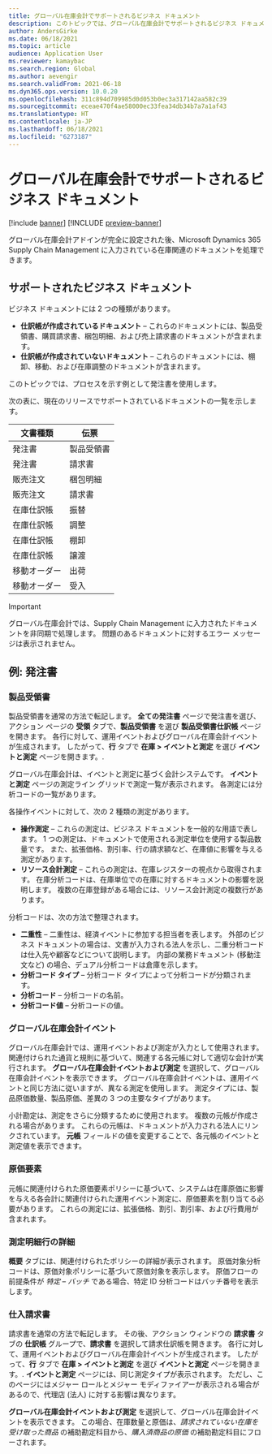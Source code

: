 ```yaml
---
title: グローバル在庫会計でサポートされるビジネス ドキュメント
description: このトピックでは、グローバル在庫会計でサポートされるビジネス ドキュメントの一覧を示します。 また、発注書ドキュメントの詳細例も提供します。
author: AndersGirke
ms.date: 06/18/2021
ms.topic: article
audience: Application User
ms.reviewer: kamaybac
ms.search.region: Global
ms.author: aevengir
ms.search.validFrom: 2021-06-18
ms.dyn365.ops.version: 10.0.20
ms.openlocfilehash: 311c894d709985d0d053b0ec3a317142aa582c39
ms.sourcegitcommit: eceae470f4ae58000ec33fea34db34b7a7a1af43
ms.translationtype: HT
ms.contentlocale: ja-JP
ms.lasthandoff: 06/18/2021
ms.locfileid: "6273187"
---
```

# <a name="business-documents-supported-by-global-inventory-accounting"></a>グローバル在庫会計でサポートされるビジネス ドキュメント

[!include [banner](../includes/banner.md)]
[!INCLUDE [preview-banner](../includes/preview-banner.md)]

グローバル在庫会計アドインが完全に設定された後、Microsoft Dynamics 365 Supply Chain Management に入力されている在庫関連のドキュメントを処理できます。

## <a name="supported-business-documents"></a>サポートされたビジネス ドキュメント

ビジネス ドキュメントには 2 つの種類があります。

- **仕訳帳が作成されているドキュメント** – これらのドキュメントには、製品受領書、購買請求書、梱包明細、および売上請求書のドキュメントが含まれます。
- **仕訳帳が作成されていないドキュメント** – これらのドキュメントには、棚卸、移動、および在庫調整のドキュメントが含まれます。

このトピックでは、プロセスを示す例として発注書を使用します。

次の表に、現在のリリースでサポートされているドキュメントの一覧を示します。

| 文書種類      | 伝票        |
|--------------------|-----------------|
| 発注書     | 製品受領書 |
| 発注書     | 請求書         |
| 販売注文        | 梱包明細    |
| 販売注文        | 請求書         |
| 在庫仕訳帳 | 振替        |
| 在庫仕訳帳 | 調整      |
| 在庫仕訳帳 | 棚卸        |
| 在庫仕訳帳 | 譲渡        |
| 移動オーダー     | 出荷        |
| 移動オーダー     | 受入         |

> [!IMPORTANT]
> グローバル在庫会計では、Supply Chain Management に入力されたドキュメントを非同期で処理します。 問題のあるドキュメントに対するエラー メッセージは表示されません。

## <a name="example-purchase-order"></a>例: 発注書

### <a name="product-receipt"></a>製品受領書

製品受領書を通常の方法で転記します。 **全ての発注書** ページで発注書を選び、アクション ページの **受領** タブで、**製品受領書** を選び **製品受領書仕訳帳** ページを開きます。 各行に対して、運用イベントおよびグローバル在庫会計イベントが生成されます。 したがって、**行** タブで **在庫 \> イベントと測定** を選び **イベントと測定** ページを開きます。.

グローバル在庫会計は、イベントと測定に基づく会計システムです。 **イベントと測定** ページの測定ライン グリッドで測定一覧が表示されます。 各測定には分析コードの一覧があります。

各操作イベントに対して、次の 2 種類の測定があります。

- **操作測定** – これらの測定は、ビジネス ドキュメントを一般的な用語で表します。 1 つの測定は、ドキュメントで使用される測定単位を使用する製品数量です。 また、拡張価格、割引率、行の請求額など、在庫値に影響を与える測定があります。
- **リソース会計測定** – これらの測定は、在庫レジスターの視点から取得されます。 在庫分析コードは、在庫単位での在庫に対するドキュメントの影響を説明します。 複数の在庫登録がある場合には、リソース会計測定の複数行があります。

分析コードは、次の方法で整理されます。

- **二重性** – 二重性は、経済イベントに参加する担当者を表します。 外部のビジネス ドキュメントの場合は、文書が入力される法人を示し、二重分析コードは仕入先や顧客などについて説明します。 内部の業務ドキュメント (移動注文など) の場合、デュアル分析コードは倉庫を示します。
- **分析コード タイプ** – 分析コード タイプによって分析コードが分類されます。
- **分析コード** – 分析コードの名前。
- **分析コード値** – 分析コードの値。

### <a name="global-inventory-accounting-event"></a>グローバル在庫会計イベント

グローバル在庫会計では、運用イベントおよび測定が入力として使用されます。 関連付けられた通貨と規則に基づいて、関連する各元帳に対して適切な会計が実行されます。 **グローバル在庫会計イベントおよび測定** を選択して、グローバル在庫会計イベントを表示できます。 グローバル在庫会計イベントは、運用イベントと同じ方法に従いますが、異なる測定を使用します。 測定タイプには、製品原価数量、製品原価、差異の 3 つの主要なタイプがあります。

小計勘定は、測定をさらに分類するために使用されます。 複数の元帳が作成される場合があります。 これらの元帳は、ドキュメントが入力される法人にリンクされています。 **元帳** フィールドの値を変更することで、各元帳のイベントと測定値を表示できます。

### <a name="cost-element"></a>原価要素

元帳に関連付けられた原価要素ポリシーに基づいて、システムは在庫原価に影響を与える各会計に関連付けられた運用イベント測定に、原価要素を割り当てる必要があります。 これらの測定には、拡張価格、割引、割引率、および行費用が含まれます。

### <a name="measurement-line-details"></a>測定明細行の詳細

**概要** タブには、関連付けられたポリシーの詳細が表示されます。 原価対象分析コードは、原価対象ポリシーに基づいて原価対象を表示します。 原価フローの前提条件が *特定 – バッチ* である場合、特定 ID 分析コードはバッチ番号を表示します。

### <a name="purchase-invoice"></a>仕入請求書

請求書を通常の方法で転記します。 その後、アクション ウィンドウの **請求書** タブの **仕訳帳** グループで、**請求書** を選択して請求仕訳帳を開きます。 各行に対して、運用イベントおよびグローバル在庫会計イベントが生成されます。 したがって、**行** タブで **在庫 \> イベントと測定** を選び **イベントと測定** ページを開きます。. **イベントと測定** ページには、同じ測定タイプが表示されます。 ただし、このページにはメジャー ロールとメジャー モディファイアーが表示される場合があるので、代理店 (法人) に対する影響は異なります。

**グローバル在庫会計イベントおよび測定** を選択して、グローバル在庫会計イベントを表示できます。 この場合、在庫数量と原価は、*請求されていない在庫を受け取った商品* の補助勘定科目から、*購入済商品の原価* の補助勘定科目にフローされます。
